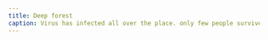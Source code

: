 ```yaml
---
title: Deep forest
caption: Virus has infected all over the place. only few people survived. this is one of them.
---
```

